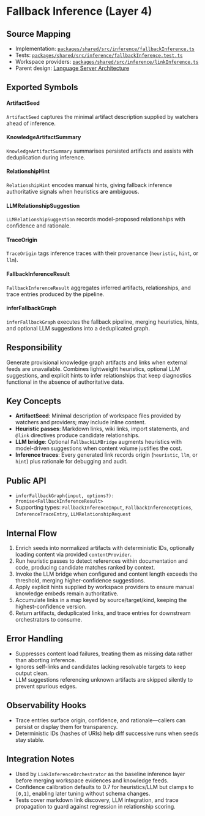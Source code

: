 # Fallback Inference (Layer 4)

## Source Mapping
- Implementation: [`packages/shared/src/inference/fallbackInference.ts`](../../../packages/shared/src/inference/fallbackInference.ts)
- Tests: [`packages/shared/src/inference/fallbackInference.test.ts`](../../../packages/shared/src/inference/fallbackInference.test.ts)
- Workspace providers: [`packages/shared/src/inference/linkInference.ts`](../../../packages/shared/src/inference/linkInference.ts)
- Parent design: [Language Server Architecture](../language-server-runtime/linkInferenceOrchestrator.mdmd.md)

## Exported Symbols

#### ArtifactSeed
`ArtifactSeed` captures the minimal artifact description supplied by watchers ahead of inference.

#### KnowledgeArtifactSummary
`KnowledgeArtifactSummary` summarises persisted artifacts and assists with deduplication during inference.

#### RelationshipHint
`RelationshipHint` encodes manual hints, giving fallback inference authoritative signals when heuristics are ambiguous.

#### LLMRelationshipSuggestion
`LLMRelationshipSuggestion` records model-proposed relationships with confidence and rationale.

#### TraceOrigin
`TraceOrigin` tags inference traces with their provenance (`heuristic`, `hint`, or `llm`).

#### FallbackInferenceResult
`FallbackInferenceResult` aggregates inferred artifacts, relationships, and trace entries produced by the pipeline.

#### inferFallbackGraph
`inferFallbackGraph` executes the fallback pipeline, merging heuristics, hints, and optional LLM suggestions into a deduplicated graph.

## Responsibility
Generate provisional knowledge graph artifacts and links when external feeds are unavailable. Combines lightweight heuristics, optional LLM suggestions, and explicit hints to infer relationships that keep diagnostics functional in the absence of authoritative data.

## Key Concepts
- **ArtifactSeed**: Minimal description of workspace files provided by watchers and providers; may include inline content.
- **Heuristic passes**: Markdown links, wiki links, import statements, and `@link` directives produce candidate relationships.
- **LLM bridge**: Optional `FallbackLLMBridge` augments heuristics with model-driven suggestions when content volume justifies the cost.
- **Inference traces**: Every generated link records origin (`heuristic`, `llm`, or `hint`) plus rationale for debugging and audit.

## Public API
- `inferFallbackGraph(input, options?): Promise<FallbackInferenceResult>`
- Supporting types: `FallbackInferenceInput`, `FallbackInferenceOptions`, `InferenceTraceEntry`, `LLMRelationshipRequest`

## Internal Flow
1. Enrich seeds into normalized artifacts with deterministic IDs, optionally loading content via provided `contentProvider`.
2. Run heuristic passes to detect references within documentation and code, producing candidate matches ranked by context.
3. Invoke the LLM bridge when configured and content length exceeds the threshold, merging higher-confidence suggestions.
4. Apply explicit hints supplied by workspace providers to ensure manual knowledge embeds remain authoritative.
5. Accumulate links in a map keyed by source/target/kind, keeping the highest-confidence version.
6. Return artifacts, deduplicated links, and trace entries for downstream orchestrators to consume.

## Error Handling
- Suppresses content load failures, treating them as missing data rather than aborting inference.
- Ignores self-links and candidates lacking resolvable targets to keep output clean.
- LLM suggestions referencing unknown artifacts are skipped silently to prevent spurious edges.

## Observability Hooks
- Trace entries surface origin, confidence, and rationale—callers can persist or display them for transparency.
- Deterministic IDs (hashes of URIs) help diff successive runs when seeds stay stable.

## Integration Notes
- Used by `LinkInferenceOrchestrator` as the baseline inference layer before merging workspace evidences and knowledge feeds.
- Confidence calibration defaults to 0.7 for heuristics/LLM but clamps to `[0,1]`, enabling later tuning without schema changes.
- Tests cover markdown link discovery, LLM integration, and trace propagation to guard against regression in relationship scoring.
